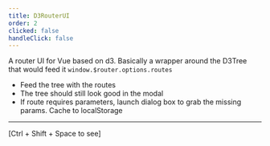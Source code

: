```yaml
---
title: D3RouterUI
order: 2
clicked: false
handleClick: false
---
```


A router UI for Vue based on d3. Basically a wrapper around the D3Tree that would feed it `window.$router.options.routes`

* Feed the tree with the routes
* The tree should still look good in the modal 
* If route requires parameters, launch dialog box to grab the missing params. Cache to localStorage

---
[Ctrl + Shift + Space to see]

<D3RouterUI />
